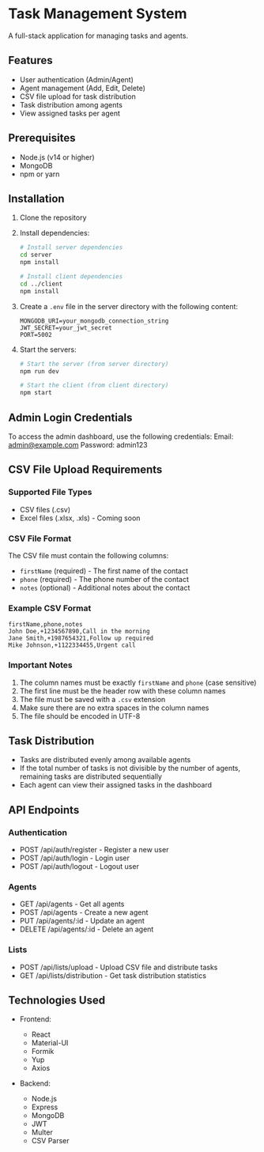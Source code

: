 # Task Management System

A full-stack application for managing tasks and agents.

## Features

- User authentication (Admin/Agent)
- Agent management (Add, Edit, Delete)
- CSV file upload for task distribution
- Task distribution among agents
- View assigned tasks per agent

## Prerequisites

- Node.js (v14 or higher)
- MongoDB
- npm or yarn

## Installation

1. Clone the repository
2. Install dependencies:
   ```bash
   # Install server dependencies
   cd server
   npm install

   # Install client dependencies
   cd ../client
   npm install
   ```

3. Create a `.env` file in the server directory with the following content:
   ```
   MONGODB_URI=your_mongodb_connection_string
   JWT_SECRET=your_jwt_secret
   PORT=5002
   ```

4. Start the servers:
   ```bash
   # Start the server (from server directory)
   npm run dev

   # Start the client (from client directory)
   npm start
   ```

## Admin Login Credentials

To access the admin dashboard, use the following credentials: 
Email: admin@example.com
Password: admin123

## CSV File Upload Requirements

### Supported File Types
- CSV files (.csv)
- Excel files (.xlsx, .xls) - Coming soon

### CSV File Format
The CSV file must contain the following columns:
- `firstName` (required) - The first name of the contact
- `phone` (required) - The phone number of the contact
- `notes` (optional) - Additional notes about the contact

### Example CSV Format
```csv
firstName,phone,notes
John Doe,+1234567890,Call in the morning
Jane Smith,+1987654321,Follow up required
Mike Johnson,+1122334455,Urgent call
```

### Important Notes
1. The column names must be exactly `firstName` and `phone` (case sensitive)
2. The first line must be the header row with these column names
3. The file must be saved with a `.csv` extension
4. Make sure there are no extra spaces in the column names
5. The file should be encoded in UTF-8

## Task Distribution

- Tasks are distributed evenly among available agents
- If the total number of tasks is not divisible by the number of agents, remaining tasks are distributed sequentially
- Each agent can view their assigned tasks in the dashboard

## API Endpoints

### Authentication
- POST /api/auth/register - Register a new user
- POST /api/auth/login - Login user
- POST /api/auth/logout - Logout user

### Agents
- GET /api/agents - Get all agents
- POST /api/agents - Create a new agent
- PUT /api/agents/:id - Update an agent
- DELETE /api/agents/:id - Delete an agent

### Lists
- POST /api/lists/upload - Upload CSV file and distribute tasks
- GET /api/lists/distribution - Get task distribution statistics

## Technologies Used

- Frontend:
  - React
  - Material-UI
  - Formik
  - Yup
  - Axios

- Backend:
  - Node.js
  - Express
  - MongoDB
  - JWT
  - Multer
  - CSV Parser

